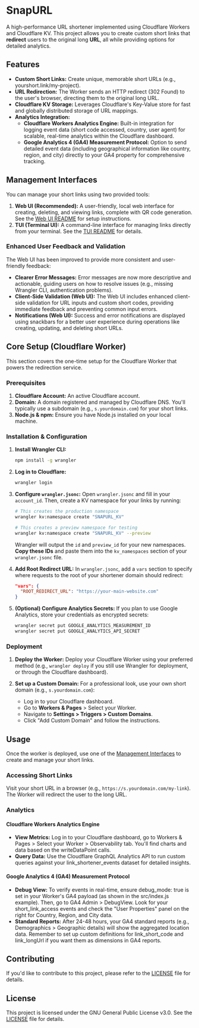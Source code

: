

# **SnapURL**

A high-performance URL shortener implemented using Cloudflare Workers and Cloudflare KV. This project allows you to create custom short links that **redirect** users to the original long **URL**, all while providing options for detailed analytics.

## **Features**

* **Custom Short Links:** Create unique, memorable short URLs (e.g., yourshort.link/my-project).  
* **URL Redirection:** The Worker sends an HTTP redirect (302 Found) to the user's browser, directing them to the original long URL.  
* **Cloudflare KV Storage:** Leverages Cloudflare's Key-Value store for fast and globally distributed storage of URL mappings.  
* **Analytics Integration:**  
  * **Cloudflare Workers Analytics Engine:** Built-in integration for logging event data (short code accessed, country, user agent) for scalable, real-time analytics within the Cloudflare dashboard.  
  * **Google Analytics 4 (GA4) Measurement Protocol:** Option to send detailed event data (including geographical information like country, region, and city) directly to your GA4 property for comprehensive tracking.  

## Management Interfaces

You can manage your short links using two provided tools:

1.  **Web UI (Recommended):** A user-friendly, local web interface for creating, deleting, and viewing links, complete with QR code generation. See the [Web UI README](./web-ui/README.md) for setup instructions.
2.  **TUI (Terminal UI):** A command-line interface for managing links directly from your terminal. See the [TUI README](./short-url-manager/README.md) for details.

### Enhanced User Feedback and Validation

The Web UI has been improved to provide more consistent and user-friendly feedback:

*   **Clearer Error Messages:** Error messages are now more descriptive and actionable, guiding users on how to resolve issues (e.g., missing Wrangler CLI, authentication problems).
*   **Client-Side Validation (Web UI):** The Web UI includes enhanced client-side validation for URL inputs and custom short codes, providing immediate feedback and preventing common input errors.
*   **Notifications (Web UI):** Success and error notifications are displayed using snackbars for a better user experience during operations like creating, updating, and deleting short URLs.

## Core Setup (Cloudflare Worker)

This section covers the one-time setup for the Cloudflare Worker that powers the redirection service.

### Prerequisites

1.  **Cloudflare Account:** An active Cloudflare account.
2.  **Domain:** A domain registered and managed by Cloudflare DNS. You'll typically use a subdomain (e.g., `s.yourdomain.com`) for your short links.
3.  **Node.js & npm:** Ensure you have Node.js installed on your local machine.

### Installation & Configuration

1.  **Install Wrangler CLI:**
    ```bash
    npm install -g wrangler
    ```

2.  **Log in to Cloudflare:**
    ```bash
    wrangler login
    ```

3.  **Configure `wrangler.jsonc`:**
    Open `wrangler.jsonc` and fill in your `account_id`. Then, create a KV namespace for your links by running:
    ```bash
    # This creates the production namespace
    wrangler kv:namespace create "SNAPURL_KV"

    # This creates a preview namespace for testing
    wrangler kv:namespace create "SNAPURL_KV" --preview
    ```
    Wrangler will output the `id` and `preview_id` for your new namespaces. **Copy these IDs** and paste them into the `kv_namespaces` section of your `wrangler.jsonc` file.

4.  **Add Root Redirect URL:**
    In `wrangler.jsonc`, add a `vars` section to specify where requests to the root of your shortener domain should redirect:
    ```json
    "vars": {
      "ROOT_REDIRECT_URL": "https://your-main-website.com"
    }
    ```

5.  **(Optional) Configure Analytics Secrets:**
    If you plan to use Google Analytics, store your credentials as encrypted secrets:
    ```bash
    wrangler secret put GOOGLE_ANALYTICS_MEASUREMENT_ID
    wrangler secret put GOOGLE_ANALYTICS_API_SECRET
    ```

### Deployment

1.  **Deploy the Worker:**
    Deploy your Cloudflare Worker using your preferred method (e.g., `wrangler deploy` if you still use Wrangler for deployment, or through the Cloudflare dashboard).

2.  **Set up a Custom Domain:**
    For a professional look, use your own short domain (e.g., `s.yourdomain.com`):
    *   Log in to your Cloudflare dashboard.
    *   Go to **Workers & Pages** > Select your Worker.
    *   Navigate to **Settings > Triggers > Custom Domains**.
    *   Click "Add Custom Domain" and follow the instructions.

## Usage

Once the worker is deployed, use one of the [Management Interfaces](#management-interfaces) to create and manage your short links.

### Accessing Short Links

Visit your short URL in a browser (e.g., `https://s.yourdomain.com/my-link`). The Worker will redirect the user to the long URL.


### **Analytics**

#### **Cloudflare Workers Analytics Engine**

* **View Metrics:** Log in to your Cloudflare dashboard, go to Workers & Pages > Select your Worker > Observability tab. You'll find charts and data based on the writeDataPoint calls.  
* **Query Data:** Use the Cloudflare GraphQL Analytics API to run custom queries against your link_shortener_events dataset for detailed insights.

#### **Google Analytics 4 (GA4) Measurement Protocol**

* **Debug View:** To verify events in real-time, ensure debug_mode: true is set in your Worker's GA4 payload (as shown in the src/index.js example). Then, go to GA4 Admin > DebugView. Look for your short_link_access events and check the "User Properties" panel on the right for Country, Region, and City data.  
* **Standard Reports:** After 24-48 hours, your GA4 standard reports (e.g., Demographics > Geographic details) will show the aggregated location data. Remember to set up custom definitions for link_short_code and link_longUrl if you want them as dimensions in GA4 reports.

## **Contributing**

If you'd like to contribute to this project, please refer to the [LICENSE](https://www.google.com/search?q=LICENSE) file for details.

## **License**

This project is licensed under the GNU General Public License v3.0. See the [LICENSE](https://www.google.com/search?q=LICENSE) file for details.
